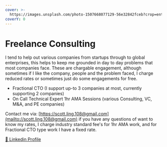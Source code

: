 ```yaml
---
cover: >-
  https://images.unsplash.com/photo-1507668077129-56e32842fceb?crop=entropy&cs=tinysrgb&fm=jpg&ixid=MnwxOTcwMjR8MHwxfHNlYXJjaHw1fHxjb25zdWx0aW5nfGVufDB8fHx8MTY1OTI3MjQ4NQ&ixlib=rb-1.2.1&q=80
coverY: 0
---
```


# Freelance Consulting

I tend to help out various companies from startups through to global enterprises, this helps to keep me grounded in day to day problems that most companies face.   These are chargable engagement, although sometimes if I like the company, people and the problem faced, I charge reduced rates or sometimes just do some engagements for free.

* Fractional CTO (I support up-to 3 companies at most, currently supporting 2 companies)
* On Call Technical Expert 1hr AMA Sessions (various Consulting, VC, M\&A, and PE companies)

Contact me via: [https://scott.ling.108@gmail.com](mailto://scott.ling.108@gmail.com) if you have any questions of want to know my rates, I charge industry standard fee's for 1hr AMA work, and for Fractional CTO type work I have a fixed rate.

[🔗 ](https://linkedin.com/in/lingscott)[Linkedin Profile](https://linkedin.com/in/lingscott)
